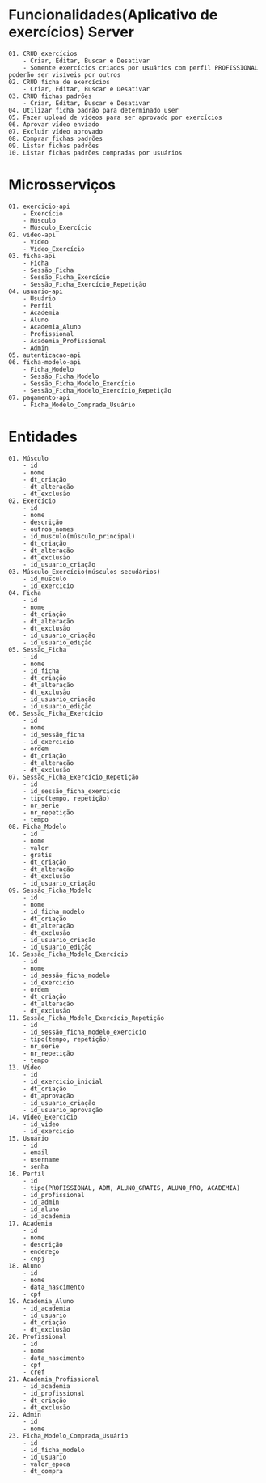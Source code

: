 # Funcionalidades(Aplicativo de exercícios) Server
	01. CRUD exercícios
		- Criar, Editar, Buscar e Desativar
		- Somente exercícios criados por usuários com perfil PROFISSIONAL poderão ser visíveis por outros
	02. CRUD ficha de exercícios
		- Criar, Editar, Buscar e Desativar
	03. CRUD fichas padrões
		- Criar, Editar, Buscar e Desativar
	04. Utilizar ficha padrão para determinado user
	05. Fazer upload de vídeos para ser aprovado por exercícios
	06. Aprovar vídeo enviado
	07. Excluir vídeo aprovado
	08. Comprar fichas padrões
	09. Listar fichas padrões
	10. Listar fichas padrões compradas por usuários
		
# Microsserviços
	01. exercicio-api
		- Exercício
		- Músculo
		- Músculo_Exercício
	02. video-api
		- Vídeo
		- Vídeo_Exercício
	03. ficha-api
		- Ficha
		- Sessão_Ficha
		- Sessão_Ficha_Exercício
		- Sessão_Ficha_Exercício_Repetição
	04. usuario-api
		- Usuário
		- Perfil
		- Academia
		- Aluno
		- Academia_Aluno
		- Profissional
		- Academia_Profissional
		- Admin
	05. autenticacao-api
	06. ficha-modelo-api
		- Ficha_Modelo
		- Sessão_Ficha_Modelo
		- Sessão_Ficha_Modelo_Exercício
		- Sessão_Ficha_Modelo_Exercício_Repetição
	07. pagamento-api
		- Ficha_Modelo_Comprada_Usuário
	
# Entidades
	01. Músculo
		- id
		- nome
		- dt_criação
		- dt_alteração
		- dt_exclusão
	02. Exercício
		- id
		- nome
		- descrição
		- outros_nomes
		- id_musculo(músculo_principal)
		- dt_criação
		- dt_alteração
		- dt_exclusão
		- id_usuario_criação
	03. Músculo_Exercício(músculos secudários)
		- id_musculo
		- id_exercicio
	04. Ficha
		- id
		- nome
		- dt_criação
		- dt_alteração
		- dt_exclusão
		- id_usuario_criação
		- id_usuario_edição
	05. Sessão_Ficha
		- id
		- nome
		- id_ficha
		- dt_criação
		- dt_alteração
		- dt_exclusão
		- id_usuario_criação
		- id_usuario_edição
	06. Sessão_Ficha_Exercício
		- id
		- nome
		- id_sessão_ficha
		- id_exercicio
		- ordem
		- dt_criação
		- dt_alteração
		- dt_exclusão
	07. Sessão_Ficha_Exercício_Repetição
		- id
		- id_sessão_ficha_exercicio
		- tipo(tempo, repetição)
		- nr_serie
		- nr_repetição
		- tempo
	08. Ficha_Modelo
		- id
		- nome
		- valor
		- gratis
		- dt_criação
		- dt_alteração
		- dt_exclusão
		- id_usuario_criação
	09. Sessão_Ficha_Modelo
		- id
		- nome
		- id_ficha_modelo
		- dt_criação
		- dt_alteração
		- dt_exclusão
		- id_usuario_criação
		- id_usuario_edição
	10. Sessão_Ficha_Modelo_Exercício
		- id
		- nome
		- id_sessão_ficha_modelo
		- id_exercicio
		- ordem
		- dt_criação
		- dt_alteração
		- dt_exclusão
	11. Sessão_Ficha_Modelo_Exercício_Repetição
		- id
		- id_sessão_ficha_modelo_exercicio
		- tipo(tempo, repetição)
		- nr_serie
		- nr_repetição
		- tempo
	13. Vídeo
		- id
		- id_exercicio_inicial
		- dt_criação
		- dt_aprovação
		- id_usuario_criação
		- id_usuario_aprovação
	14. Vídeo_Exercício
		- id_video
		- id_exercicio
	15. Usuário
		- id
		- email
		- username
		- senha
	16. Perfil
		- id
		- tipo(PROFISSIONAL, ADM, ALUNO_GRATIS, ALUNO_PRO, ACADEMIA)
		- id_profissional
		- id_admin
		- id_aluno
		- id_academia
	17. Academia
		- id
		- nome
		- descrição
		- endereço
		- cnpj
	18. Aluno
		- id
		- nome
		- data_nascimento
		- cpf
	19. Academia_Aluno
		- id_academia
		- id_usuario
		- dt_criação
		- dt_exclusão
	20. Profissional
		- id
		- nome
		- data_nascimento
		- cpf
		- cref
	21. Academia_Profissional
		- id_academia
		- id_profissional
		- dt_criação
		- dt_exclusão
	22. Admin
		- id
		- nome
	23. Ficha_Modelo_Comprada_Usuário
		- id
		- id_ficha_modelo
		- id_usuario
		- valor_epoca
		- dt_compra